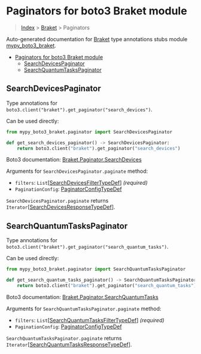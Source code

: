 # Paginators for boto3 Braket module

> [Index](..) > [Braket](.) > Paginators

Auto-generated documentation for
[Braket](https://boto3.amazonaws.com/v1/documentation/api/1.17.71/reference/services/braket.html#Braket)
type annotations stubs module
[mypy_boto3_braket](https://pypi.org/project/mypy-boto3-braket/).

- [Paginators for boto3 Braket module](#paginators-for-boto3-braket-module)
  - [SearchDevicesPaginator](#searchdevicespaginator)
  - [SearchQuantumTasksPaginator](#searchquantumtaskspaginator)

## SearchDevicesPaginator

Type annotations for `boto3.client("braket").get_paginator("search_devices")`.

Can be used directly:

```python
from mypy_boto3_braket.paginator import SearchDevicesPaginator

def get_search_devices_paginator() -> SearchDevicesPaginator:
    return boto3.client("braket").get_paginator("search_devices")
```

Boto3 documentation:
[Braket.Paginator.SearchDevices](https://boto3.amazonaws.com/v1/documentation/api/1.17.71/reference/services/braket.html#Braket.Paginator.SearchDevices)

Arguments for `SearchDevicesPaginator.paginate` method:

- `filters`:
  `List`\[[SearchDevicesFilterTypeDef](./type_defs.md#searchdevicesfiltertypedef)\]
  *(required)*
- `PaginationConfig`:
  [PaginatorConfigTypeDef](./type_defs.md#paginatorconfigtypedef)

`SearchDevicesPaginator.paginate` returns
`Iterator`\[[SearchDevicesResponseTypeDef](./type_defs.md#searchdevicesresponsetypedef)\].

## SearchQuantumTasksPaginator

Type annotations for
`boto3.client("braket").get_paginator("search_quantum_tasks")`.

Can be used directly:

```python
from mypy_boto3_braket.paginator import SearchQuantumTasksPaginator

def get_search_quantum_tasks_paginator() -> SearchQuantumTasksPaginator:
    return boto3.client("braket").get_paginator("search_quantum_tasks")
```

Boto3 documentation:
[Braket.Paginator.SearchQuantumTasks](https://boto3.amazonaws.com/v1/documentation/api/1.17.71/reference/services/braket.html#Braket.Paginator.SearchQuantumTasks)

Arguments for `SearchQuantumTasksPaginator.paginate` method:

- `filters`:
  `List`\[[SearchQuantumTasksFilterTypeDef](./type_defs.md#searchquantumtasksfiltertypedef)\]
  *(required)*
- `PaginationConfig`:
  [PaginatorConfigTypeDef](./type_defs.md#paginatorconfigtypedef)

`SearchQuantumTasksPaginator.paginate` returns
`Iterator`\[[SearchQuantumTasksResponseTypeDef](./type_defs.md#searchquantumtasksresponsetypedef)\].
